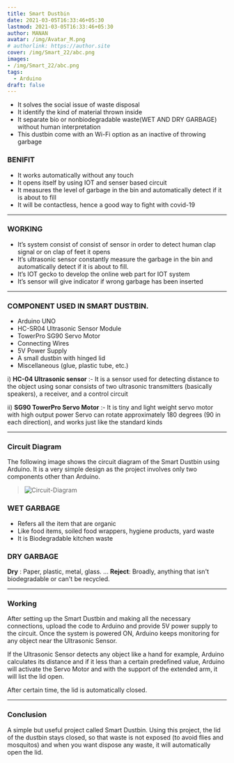```yaml
---
title: Smart Dustbin
date: 2021-03-05T16:33:46+05:30
lastmod: 2021-03-05T16:33:46+05:30
author: MANAN
avatar: /img/Avatar_M.png
# authorlink: https://author.site
cover: /img/Smart_22/abc.png
images: 
- /img/Smart_22/abc.png
tags:
  - Arduino
draft: false
---
```


* It solves the social issue of waste disposal 
* It identify the kind of material thrown inside
* It separate bio or nonbiodegradable waste(WET AND DRY GARBAGE) without human interpretation 
* This dustbin come with an Wi-Fi option as an inactive of throwing garbage 

<!--more-->

### BENIFIT 
* It works automatically without any touch
* It opens itself by using IOT and senser based circuit 
* It measures the level of garbage in the bin and automatically detect if it is about to fill  
* It will be contactless, hence a good way to fight with covid-19

---

### WORKING
* It’s system consist of consist of sensor in order to detect human clap signal or on clap of feet it opens 
* It’s ultrasonic sensor constantly measure the garbage in the bin and automatically detect if it is about to fill.
* It’s IOT gecko to develop the online web part for IOT system
* It’s sensor will give indicator if wrong garbage has been inserted

---

### COMPONENT USED IN SMART DUSTBIN.
* Arduino UNO  
* HC-SR04 Ultrasonic Sensor Module  
* TowerPro SG90 Servo Motor  
* Connecting Wires 
* 5V Power Supply  
* A small dustbin with hinged lid  
* Miscellaneous (glue, plastic tube, etc.)  

i)	**HC-04 Ultrasonic sensor** :- It is a sensor used for detecting distance to the object using sonar consists of two ultrasonic transmitters (basically speakers), a receiver, and a control circuit

ii)	**SG90 TowerPro Servo Motor** :- It is tiny and light weight servo motor with high output power Servo can rotate approximately 180 degrees (90 in each direction), and works just like the standard kinds

---

### Circuit Diagram

The following image shows the circuit diagram of the Smart Dustbin using Arduino. It is a very simple design as the project involves only two components other than Arduino.

> ![Circuit-Diagram](/img/Smart_22/abc.png)


### WET GARBAGE
* Refers all the item that are organic
* Like food items, soiled food wrappers, hygiene products, yard waste
* It is Biodegradable kitchen waste 

### DRY GARBAGE
**Dry** : Paper, plastic, metal, glass. ... **Reject**: Broadly, anything that isn't biodegradable or can't be recycled.

---

### Working

After setting up the Smart Dustbin and making all the necessary connections, upload the code to Arduino and provide 5V power supply to the circuit. Once the system is powered ON, Arduino keeps monitoring for any object near the Ultrasonic Sensor.

If the Ultrasonic Sensor detects any object like a hand for example, Arduino calculates its distance and if it less than a certain predefined value, Arduino will activate the Servo Motor and with the support of the extended arm, it will list the lid open.

After certain time, the lid is automatically closed.

---

### Conclusion
A simple but useful project called Smart Dustbin. Using this project, the lid of the dustbin stays closed, so that waste is not exposed (to avoid flies and mosquitos) and when you want dispose any waste, it will automatically open the lid.

